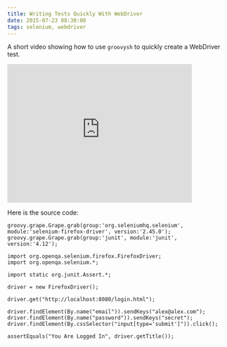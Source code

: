```yaml
---
title: Writing Tests Quickly With WebDriver
date: 2015-07-23 08:30:00
tags: selenium, webdriver
---
```

A short video showing how to use `groovysh` to quickly create a WebDriver test.

<iframe width="420" height="315" src="https://www.youtube.com/embed/W-Ter-9NTLE" frameborder="0" allowfullscreen></iframe>

Here is the source code:

~~~
groovy.grape.Grape.grab(group:'org.seleniumhq.selenium', module:'selenium-firefox-driver', version:'2.45.0');
groovy.grape.Grape.grab(group:'junit', module:'junit', version:'4.12');

import org.openqa.selenium.firefox.FirefoxDriver;
import org.openqa.selenium.*;

import static org.junit.Assert.*;

driver = new FirefoxDriver();

driver.get("http://localhost:8080/login.html");

driver.findElement(By.name("email")).sendKeys("alex@alex.com");
driver.findElement(By.name("password")).sendKeys("secret");
driver.findElement(By.cssSelector("input[type='submit']")).click();

assertEquals("You Are Logged In", driver.getTitle());
~~~
